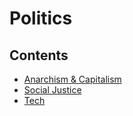 # Politics

## Contents

- [Anarchism & Capitalism](./anarchism_capitalism.md)
- [Social Justice](./social_justice.md)
- [Tech](./tech.md)
